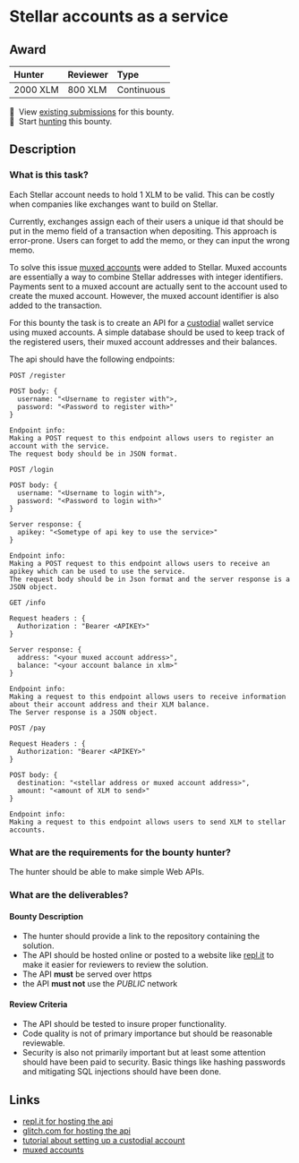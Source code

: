 # Stellar accounts as a service

## Award
| Hunter | Reviewer | Type
| :- | :- | :-
| 2000 XLM | 800 XLM | Continuous

📜&nbsp; View [existing submissions](https://github.com/tyvdh/stellar-quest-bounties/issues?q=is%3Aissue+stellar-accounts-as-a-service+) for this bounty. \
🔵&nbsp; Start [hunting](https://github.com/tyvdh/stellar-quest-bounties/issues/new?assignees=&labels=&template=begin-the-hunt.yml&title=%F0%9F%94%B5+%60stellar-accounts-as-a-service.md%60) this bounty.

## Description

### What is this task?

Each Stellar account needs to hold 1 XLM to be valid. This can be costly when companies like exchanges want to build
on Stellar.

Currently, exchanges assign each of their users a unique id that should be put in the memo field of a transaction when depositing.
This approach is error-prone. Users can forget to add the memo, or they can input the wrong memo.

To solve this issue [muxed accounts](https://github.com/stellar/stellar-protocol/blob/master/core/cap-0027.md) were added to Stellar. Muxed accounts are essentially a way to combine Stellar addresses with integer identifiers.
Payments sent to a muxed account are actually sent to the account used to create the muxed account. However, the muxed account identifier is also added to the transaction.

For this bounty the task is to create an API for a [custodial](https://www.gemini.com/cryptopedia/crypto-wallets-custodial-vs-noncustodial) wallet service using muxed accounts.
A simple database should be used to keep track of the registered users, their muxed account addresses and their balances.

The api should have the following endpoints:
```
POST /register

POST body: {
  username: "<Username to register with">,
  password: "<Password to register with>"
}

Endpoint info:
Making a POST request to this endpoint allows users to register an account with the service.
The request body should be in JSON format.
```
```
POST /login

POST body: {
  username: "<Username to login with">,
  password: "<Password to login with>"
}

Server response: {
  apikey: "<Sometype of api key to use the service>"
}

Endpoint info:
Making a POST request to this endpoint allows users to receive an apikey which can be used to use the service.
The request body should be in Json format and the server response is a JSON object.

```
```
GET /info 

Request headers : {
  Authorization : "Bearer <APIKEY>" 
}

Server response: {
  address: "<your muxed account address>",
  balance: "<your account balance in xlm>"
}

Endpoint info:
Making a request to this endpoint allows users to receive information about their account address and their XLM balance.
The Server response is a JSON object.
```
```
POST /pay

Request Headers : {
  Authorization: "Bearer <APIKEY>" 
}

POST body: {
  destination: "<stellar address or muxed account address>",
  amount: "<amount of XLM to send>"
}

Endpoint info:
Making a request to this endpoint allows users to send XLM to stellar accounts.
```


### What are the requirements for the bounty hunter?
The hunter should be able to make simple Web APIs.

### What are the deliverables?

#### Bounty Description
- The hunter should provide a link to the repository containing the solution.
- The API should be hosted online or posted to a website like [repl.it](https://replit.com/~) to make it easier for reviewers to review the solution.
- The API **must** be served over https
- the API **must not** use the _PUBLIC_ network


#### Review Criteria
- The API should be tested to insure proper functionality.
- Code quality is not of primary importance but should be reasonable reviewable.
- Security is also not primarily important but at least some attention should have been paid to security. Basic things like hashing passwords and mitigating SQL injections should have been done.

## Links
- [repl.it for hosting the api](https://replit.com/~)
- [glitch.com for hosting the api](https://glitch.com/)
- [tutorial about setting up a custodial account](https://developers.stellar.org/docs/building-apps/setup-custodial-account/)
- [muxed accounts](https://github.com/stellar/stellar-protocol/blob/master/core/cap-0027.md)
